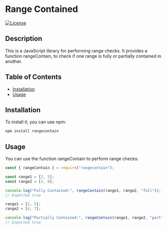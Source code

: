 # Range Contained

[![License](https://img.shields.io/badge/License-GPL%203-blue.svg)](LICENSE)

## Description

This is a JavaScript library for performing range checks.
It provides a function rangeContain, to check if one range is 
fully or partially contained in another.

## Table of Contents

- [Installation](#installation)
- [Usage](#usage)

## Installation

To install it, you can use npm:

```bash
npm install rangecontain
```

## Usage
You can use the function rangeContain to perform range checks:
```js
const { rangeContain } = require("rangecontain");

const range1 = [2, 5];
const range2 = [3, 8];

console.log("Fully Contained:", rangeContain(range1, range2, "full"));
// Expected true

range1 = [2, 5];
range2 = [4, 7];

console.log("Partially Contained:", rangeContain(range1, range2, "part"));
// Expected true
```
